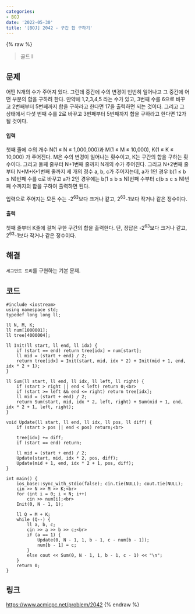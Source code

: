 ```yaml
---
categories:
- BOJ
date: '2022-05-30'
title: '[BOJ] 2042 - 구간 합 구하기'
---
```


{% raw %}
> 골드 I<br>

## 문제
어떤 N개의 수가 주어져 있다. 그런데 중간에 수의 변경이 빈번히 일어나고 그 중간에 어떤 부분의 합을 구하려 한다. 만약에 1,2,3,4,5 라는 수가 있고, 3번째 수를 6으로 바꾸고 2번째부터 5번째까지 합을 구하라고 한다면 17을 출력하면 되는 것이다. 그리고 그 상태에서 다섯 번째 수를 2로 바꾸고 3번째부터 5번째까지 합을 구하라고 한다면 12가 될 것이다.

#### 입력
첫째 줄에 수의 개수 N(1 ≤ N ≤ 1,000,000)과 M(1 ≤ M ≤ 10,000), K(1 ≤ K ≤ 10,000) 가 주어진다. M은 수의 변경이 일어나는 횟수이고, K는 구간의 합을 구하는 횟수이다. 그리고 둘째 줄부터 N+1번째 줄까지 N개의 수가 주어진다. 그리고 N+2번째 줄부터 N+M+K+1번째 줄까지 세 개의 정수 a, b, c가 주어지는데, a가 1인 경우 b(1 ≤ b ≤ N)번째 수를 c로 바꾸고 a가 2인 경우에는 b(1 ≤ b ≤ N)번째 수부터 c(b ≤ c ≤ N)번째 수까지의 합을 구하여 출력하면 된다.

입력으로 주어지는 모든 수는 -2<sup>63</sup>보다 크거나 같고, 2<sup>63</sup>-1보다 작거나 같은 정수이다.

#### 출력
첫째 줄부터 K줄에 걸쳐 구한 구간의 합을 출력한다. 단, 정답은 -2<sup>63</sup>보다 크거나 같고, 2<sup>63</sup>-1보다 작거나 같은 정수이다.

## 해결
`세그먼트 트리`를 구현하는 기본 문제.

## 코드
```
#include <iostream>
using namespace std;
typedef long long ll;

ll N, M, K;
ll num[1000001];
ll tree[4000004];

ll Init(ll start, ll end, ll idx) {
	if (start == end) return tree[idx] = num[start];
	ll mid = (start + end) / 2;
	return tree[idx] = Init(start, mid, idx * 2) + Init(mid + 1, end, idx * 2 + 1);
}

ll Sum(ll start, ll end, ll idx, ll left, ll right) {
	if (start > right || end < left) return 0;<br>
	if (start >= left && end <= right) return tree[idx];
	ll mid = (start + end) / 2;
	return Sum(start, mid, idx * 2, left, right) + Sum(mid + 1, end, idx * 2 + 1, left, right);
}

void Update(ll start, ll end, ll idx, ll pos, ll diff) {
	if (start > pos || end < pos) return;<br>

	tree[idx] += diff;
	if (start == end) return;

	ll mid = (start + end) / 2;
	Update(start, mid, idx * 2, pos, diff);
	Update(mid + 1, end, idx * 2 + 1, pos, diff);
}

int main() {
	ios_base::sync_with_stdio(false); cin.tie(NULL); cout.tie(NULL);
	cin >> N >> M >> K;<br>
	for (int i = 0; i < N; i++)
		cin >> num[i];<br>
	Init(0, N - 1, 1);

	ll Q = M + K;
	while (Q--) {
		ll a, b, c;
		cin >> a >> b >> c;<br>
		if (a == 1) {
			Update(0, N - 1, 1, b - 1, c - num[b - 1]);
			num[b - 1] = c;
		}
		else cout << Sum(0, N - 1, 1, b - 1, c - 1) << "\n";
	}
	return 0;
}
```

## 링크
https://www.acmicpc.net/problem/2042
{% endraw %}